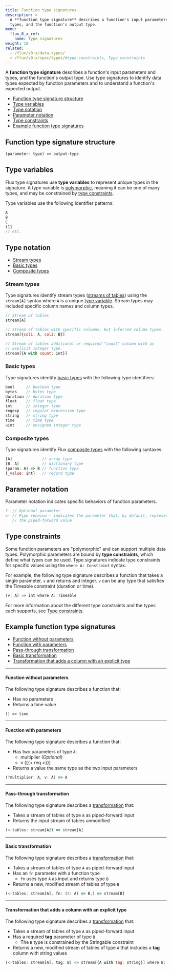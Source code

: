 ```yaml
---
title: Function type signatures
description: >
  A **function type signature** describes a function's input parameters and
  types, and the function's output type.
menu:
  flux_0_x_ref:
    name: Type signatures
weight: 10
related:
  - /flux/v0.x/data-types/
  - /flux/v0.x/spec/types/#type-constraints, Type constraints
---
```


A **function type signature** describes a function's input parameters and types,
and the function's output type.
Use type signatures to identify data types expected by function parameters and
to understand a function's expected output.

- [Function type signature structure](#function-type-signature-structure)
- [Type variables](#type-variables)
- [Type notation](#type-notation)
- [Parameter notation](#parameter-notation)
- [Type constraints](#type-constraints)
- [Example function type signatures](#example-function-type-signatures)

## Function type signature structure

```js
(parameter: type) => output-type
```

## Type variables

Flux type signatures use **type variables** to represent unique types in the signature.
A type variable is [polymorphic](/flux/v0.x/spec/types/#polymorphism), meaning
it can be one of many types, and may be constrained by [type constraints](#type-constraints).

Type variables use the following identifier patterns:

```js
A
B
C
t11
// etc.
```

## Type notation

- [Stream types](#stream-types)
- [Basic types](#basic-types)
- [Composite types](#composite-types)

### Stream types

Type signatures identify stream types ([streams of tables](/flux/v0.x/get-started/data-model/#stream-of-tables))
using the `stream[A]` syntax where `A` is a unique [type variable](#type-variables).
Stream types may included specific column names and column types.

```js
// Stream of tables
stream[A]

// Stream of tables with specific columns, but inferred column types.
stream[{col1: A, col2: B}]

// Stream of tables additional or required "count" column with an
// explicit integer type.
stream[{A with count: int}]
```

### Basic types

Type signatures identify [basic types](/flux/v0.x/data-types/basic/) with the
following type identifiers:

```js
bool     // boolean type
bytes    // bytes type
duration // duration type
float    // float type
int      // integer type
regexp   // regular expression type
string   // string type
time     // time type
uint     // unsigned integer type
```

### Composite types

Type signatures identify Flux [composite types](/flux/v0.x/data-types/composite/)
with the following syntaxes:

```js
[A]             // array type
[B: A]          // dictionary type
(param: A) => B // function type
{_value: int}   // record type
```

## Parameter notation

Parameter notation indicates specific behaviors of function parameters.

```js
?  // Optional parameter
<- // Pipe receive – indicates the parameter that, by default, represents
   // the piped-forward value
```

## Type constraints

Some function parameters are "polymorphic" and can support multiple data types.
Polymorphic parameters are bound by **type constraints**, which define what
types can be used.
Type signatures indicate type constraints for specific values using the
`where A: Constraint` syntax.

For example, the following type signature describes a function that takes a
single parameter, `v` and returns and integer.
`v` can be any type that satisfies the Timeable constraint (duration or time).

```js
(v: A) => int where A: Timeable
```

For more information about the different type constraints and the types each
supports, see [Type constraints](/flux/v0.x/spec/types/#type-constraints).

## Example function type signatures

- [Function without parameters](#function-without-parameters)
- [Function with parameters](#function-with-parameters)
- [Pass-through transformation](#pass-through-transformation)
- [Basic transformation](#basic-transformation)
- [Transformation that adds a column with an explicit type](#transformation-that-adds-a-column-with-an-explicit-type)

---

#### Function without parameters

The following type signature describes a function that:

- Has no parameters
- Returns a time value

```js
() => time
```

---

#### Function with parameters

The following type signature describes a function that:

- Has two parameters of type `A`:
  - multiplier _(Optional)_
  - v ({{< req >}})
- Returns a value the same type as the two input parameters

```js
(?multiplier: A, v: A) => A
```

---

#### Pass-through transformation

The following type signature describes a
[transformation](/flux/v0.x/function-types/#transformations) that:

- Takes a stream of tables of type `A` as piped-forward input
- Returns the input stream of tables unmodified

```js
(<-tables: stream[A]) => stream[A]
```

---

#### Basic transformation

The following type signature describes a
[transformation](/flux/v0.x/function-types/#transformations) that:

- Takes a stream of tables of type `A` as piped-forward input
- Has an `fn` parameter with a function type
  - `fn` uses type `A` as input and returns type `B`
- Returns a new, modified stream of tables of type `B`

```js
(<-tables: stream[A], fn: (r: A) => B,) => stream[B]
```

---

#### Transformation that adds a column with an explicit type
The following type signature describes a
[transformation](/flux/v0.x/function-types/#transformations) that:

- Takes a stream of tables of type `A` as piped-forward input
- Has a required **tag** parameter of type `B`
  - The `B` type is constrained by the Stringable constraint
- Returns a new, modified stream of tables of type `A` that includes a **tag**
  column with string values

```js
(<-tables: stream[A], tag: B) => stream[{A with tag: string}] where B: Stringable
```
